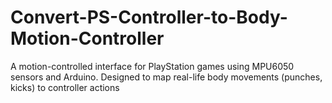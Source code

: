 # Convert-PS-Controller-to-Body-Motion-Controller
A motion-controlled interface for PlayStation games using MPU6050 sensors and Arduino. Designed to map real-life body movements (punches, kicks) to controller actions 
